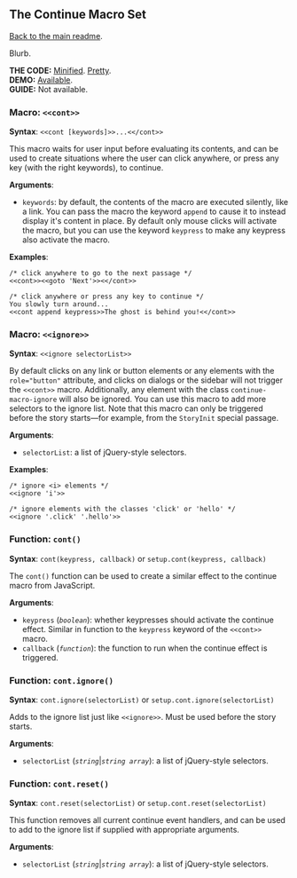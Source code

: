 ## The Continue Macro Set

[Back to the main readme](./README.md).

Blurb.

**THE CODE:** [Minified](https://github.com/ChapelR/custom-macros-for-sugarcube-2/blob/master/scripts/minified/continue.min.js). [Pretty](https://github.com/ChapelR/custom-macros-for-sugarcube-2/blob/master/scripts/continue.js).  
**DEMO:** [Available](http://macros.twinelab.net/demo?macro=continue).  
**GUIDE:** Not available.

### Macro: `<<cont>>`

**Syntax**: `<<cont [keywords]>>...<</cont>>`

This macro waits for user input before evaluating its contents, and can be used to create situations where the user can click anywhere, or press any key (with the right keywords), to continue.

**Arguments**:
- `keywords`: by default, the contents of the macro are executed silently, like a link. You can pass the macro the keyword `append` to cause it to instead display it's content in place. By default only mouse clicks will activate the macro, but you can use the keyword `keypress` to make any keypress also activate the macro.

**Examples**:

```
/* click anywhere to go to the next passage */
<<cont>><<goto 'Next'>><</cont>>

/* click anywhere or press any key to continue */
You slowly turn around...
<<cont append keypress>>The ghost is behind you!<</cont>>
```

### Macro: `<<ignore>>`

**Syntax**: `<<ignore selectorList>>`

By default clicks on any link or button elements or any elements with the `role="button"` attribute, and clicks on dialogs or the sidebar will not trigger the `<<cont>>` macro. Additionally, any element with the class `continue-macro-ignore` will also be ignored. You can use this macro to add more selectors to the ignore list. Note that this macro can only be triggered before the story starts&mdash;for example, from the `StoryInit` special passage.

**Arguments**:

- `selectorList`:  a list of jQuery-style selectors.

**Examples**:

```
/* ignore <i> elements */
<<ignore 'i'>>

/* ignore elements with the classes 'click' or 'hello' */
<<ignore '.click' '.hello'>>
```

### Function: `cont()`

**Syntax**: `cont(keypress, callback)` or `setup.cont(keypress, callback)`

The `cont()` function can be used to create a similar effect to the continue macro from JavaScript.

**Arguments**:

- `keypress` (*`boolean`*): whether keypresses should activate the continue effect. Similar in function to the `keypress` keyword of the `<<cont>>` macro.
- `callback` (*`function`*): the function to run when the continue effect is triggered.

### Function: `cont.ignore()`

**Syntax**: `cont.ignore(selectorList)` or `setup.cont.ignore(selectorList)`

Adds to the ignore list just like `<<ignore>>`. Must be used before the story starts.

**Arguments**:

- `selectorList` (*`string`*|*`string array`*):  a list of jQuery-style selectors.

### Function: `cont.reset()`

**Syntax**: `cont.reset(selectorList)` or `setup.cont.reset(selectorList)`

This function removes all current continue event handlers, and can be used to add to the ignore list if supplied with appropriate arguments.

**Arguments**:

- `selectorList` (*`string`*|*`string array`*):  a list of jQuery-style selectors.